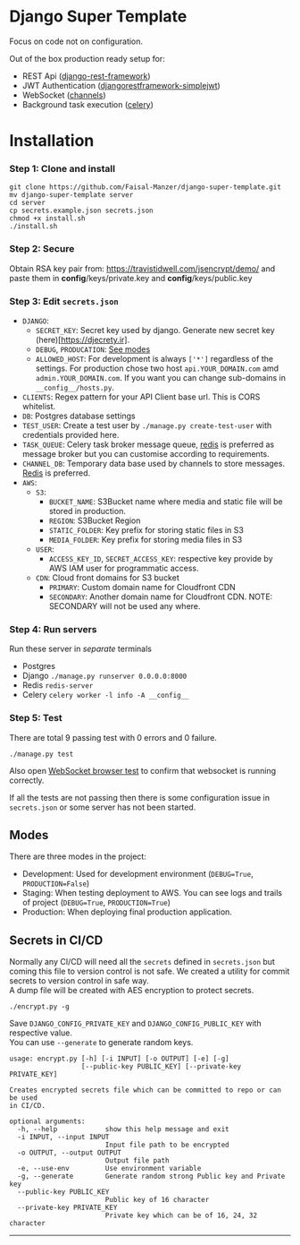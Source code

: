 # Django Super Template
Focus on code not on configuration.  

Out of the box production ready setup for:
- REST Api ([django-rest-framework])
- JWT Authentication ([djangorestframework-simplejwt])
- WebSocket ([channels])
- Background task execution ([celery])

# Installation
### Step 1: Clone and install
```shell script
git clone https://github.com/Faisal-Manzer/django-super-template.git
mv django-super-template server
cd server
cp secrets.example.json secrets.json
chmod +x install.sh
./install.sh
```

### Step 2: Secure
Obtain RSA key pair from: https://travistidwell.com/jsencrypt/demo/ and paste them in __config__/keys/private.key and __config__/keys/public.key

### Step 3: Edit `secrets.json`
- `DJANGO`:
    - `SECRET_KEY`: Secret key used by django. Generate new secret key (here)[https://djecrety.ir].
    - `DEBUG`, `PRODUCATION`: [See modes](#modes)
    - `ALLOWED_HOST`: For development is always `['*']` regardless of the settings. 
    For production chose two host `api.YOUR_DOMAIN.com` amd `admin.YOUR_DOMAIN.com`. If you want you can change sub-domains in `__config__/hosts.py`.
- `CLIENTS`: Regex pattern for your API Client base url. This is CORS whitelist.
- `DB`: Postgres database settings
- `TEST_USER`: Create a test user by `./manage.py create-test-user` with credentials provided here.
- `TASK_QUEUE`: Celery task broker message queue, [redis] is preferred as message broker but you can customise according to requirements.
- `CHANNEL_DB`: Temporary data base used by channels to store messages. [Redis][redis] is preferred.
- `AWS`:
    - `S3`:
        - `BUCKET_NAME`: S3Bucket name where media and static file will be stored in production.
        - `REGION`: S3Bucket Region
        - `STATIC_FOLDER`: Key prefix for storing static files in S3
        - `MEDIA_FOLDER`: Key prefix for storing media files in S3
    - `USER`:
        - `ACCESS_KEY_ID`, `SECRET_ACCESS_KEY`: respective key provide by AWS IAM user for programmatic access.
    - `CDN`: Cloud front domains for S3 bucket
        - `PRIMARY`: Custom domain name for Cloudfront CDN
        - `SECONDARY`: Another domain name for Cloudfront CDN. NOTE: SECONDARY will not be used any where.
        
### Step 4: Run servers
Run these server in *separate* terminals
- Postgres
- Django `./manage.py runserver 0.0.0.0:8000`
- Redis `redis-server`
- Celery `celery worker -l info -A __config__`

### Step 5: Test
There are total 9 passing test with 0 errors and 0 failure.
```shell script
./manage.py test
```
Also open [WebSocket browser test](http://localhost:8000/example/ws-browser-test/) to confirm that websocket is running correctly.  


If all the tests are not passing then there is some configuration issue in `secrets.json` or some server has not been started.

## Modes
There are three modes in the project:
- Development: Used for development environment (`DEBUG=True`, `PRODUCTION=False`)
- Staging: When testing deployment to AWS. You can see logs and trails of project (`DEBUG=True`, `PRODUCTION=True`)
- Production: When deploying final production application.

## Secrets in CI/CD
Normally any CI/CD will need all the `secrets` defined in `secrets.json` but coming 
this file to version control is not safe. We created a utility for commit secrets to version control in safe way.  
A dump file will be created with AES encryption to protect secrets.

```shell script
./encrypt.py -g
```

Save `DJANGO_CONFIG_PRIVATE_KEY` and `DJANGO_CONFIG_PUBLIC_KEY` with respective value.  
You can use `--generate` to generate random keys.

```text
usage: encrypt.py [-h] [-i INPUT] [-o OUTPUT] [-e] [-g]
                  [--public-key PUBLIC_KEY] [--private-key PRIVATE_KEY]

Creates encrypted secrets file which can be committed to repo or can be used
in CI/CD.

optional arguments:
  -h, --help            show this help message and exit
  -i INPUT, --input INPUT
                        Input file path to be encrypted
  -o OUTPUT, --output OUTPUT
                        Output file path
  -e, --use-env         Use environment variable
  -g, --generate        Generate random strong Public key and Private key
  --public-key PUBLIC_KEY
                        Public key of 16 character
  --private-key PRIVATE_KEY
                        Private key which can be of 16, 24, 32 character
```

---
[django-rest-framework]: https://www.django-rest-framework.org
[djangorestframework-simplejwt]: https://django-rest-framework-simplejwt.readthedocs.io/en/latest/
[channels]: https://channels.readthedocs.io/en/latest/
[celery]: https://docs.celeryproject.org/en/latest/django/first-steps-with-django.html
[redis]: https://redis.io
